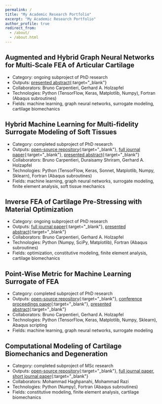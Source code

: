 ```yaml
---
permalink: /
title: "My Academic Research Portfolio"
excerpt: "My Academic Research Portfolio"
author_profile: true
redirect_from: 
  - /about/
  - /about.html
---
```

## Augmented and Hybrid Graph Neural Networks for Multi-Scale FEA of Articular Cartilage
  - Category: ongoing subproject of PhD research
  - Outputs: [presented abstract](https://shayansss.github.io/files/2023_05_a_b.pdf){:target="_blank"}
  - Collaborators: Bruno Carpentieri, Gerhard A. Holzapfel
  - Technologies: Python (TensorFlow, Keras, Matplotlib, Numpy), Fortran (Abaqus subroutines)
  - Fields: machine learning, graph neural networks, surrogate modeling, cartilage biomechanics

## Hybrid Machine Learning for Multi-fidelity Surrogate Modeling of Soft Tissues
  - Category: completed subproject of PhD research
  - Outputs: [open-source repository](https://github.com/shayansss/hml){:target="_blank"}, [full journal paper](https://shayansss.github.io/files/2022_09.pdf){:target="_blank"}, [presented abstract](https://shayansss.github.io/files/2021_09_a.pdf){:target="_blank"}
  - Collaborators: Bruno Carpentieri, Duraisamy Shriram, Gerhard A. Holzapfel
  - Technologies: Python (TensorFlow, Keras, Sonnet, Matplotlib, Numpy, Sklearn), Fortran (Abaqus subroutines)
  - Fields: machine learning, graph neural networks, surrogate modeling, finite element analysis, soft tissue mechanics

## Inverse FEA of Cartilage Pre-Stressing with Material Optimization
  - Category: ongoing subproject of PhD research
  - Outputs: [full journal paper](https://shayansss.github.io/files/2021_02.pdf){:target="_blank"}, [presented abstract](https://shayansss.github.io/files/2023_05_a_a.pdf){:target="_blank"}
  - Collaborators: Bruno Carpentieri, Gerhard A. Holzapfel
  - Technologies: Python (Numpy, SciPy, Matplotlib), Fortran (Abaqus subroutines)
  - Fields: optimization, constitutive modeling, finite element analysis, cartilage biomechanics

## Point-Wise Metric for Machine Learning Surrogate of FEA
  - Category: completed subproject of PhD research
  - Outputs: [open-source repository](https://github.com/shayansss/pmse){:target="_blank"}, [conference proceedings paper](https://shayansss.github.io/files/2021_11.pdf){:target="_blank"}, [presented abstract](https://shayansss.github.io/files/2021_10_a.pdf){:target="_blank"}
  - Collaborators: Bruno Carpentieri, Gerhard A. Holzapfel
  - Technologies: Python (TensorFlow, Keras, Matplotlib, Numpy, Sklearn), Abaqus scripting
  - Fields: machine learning, graph neural networks, surrogate modeling

## Computational Modeling of Cartilage Biomechanics and Degeneration
  - Category: completed subproject of MSc research
  - Outputs: [open-source repository](https://github.com/shayansss/msc){:target="_blank"}, [full journal paper](https://shayansss.github.io/files/2019_09_preprint.pdf{:target="_blank"}), [short journal paper](https://shayansss.github.io/files/2021_04.pdf){:target="_blank"}
  - Collaborators: Mohammad Haghpanahi, Mohammad Razi
  - Technologies: Python (Numpy), Fortran (Abaqus subroutines)
  - Fields: constitutive modeling, finite element analysis, cartilage biomechanics
